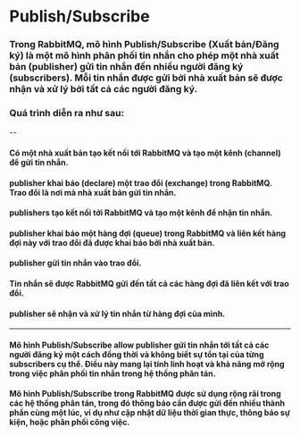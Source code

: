 # Publish/Subscribe
### Trong RabbitMQ, mô hình Publish/Subscribe (Xuất bản/Đăng ký) là một mô hình phân phối tin nhắn cho phép một nhà xuất bản (publisher) gửi tin nhắn đến nhiều người đăng ký (subscribers). Mỗi tin nhắn được gửi bởi nhà xuất bản sẽ được nhận và xử lý bởi tất cả các người đăng ký.

### Quá trình diễn ra như sau:
--
#### Có một nhà xuất bản tạo kết nối tới RabbitMQ và tạo một kênh (channel) để gửi tin nhắn.
#### publisher khai báo (declare) một trao đổi (exchange) trong RabbitMQ. Trao đổi là nơi mà nhà xuất bản gửi tin nhắn.
#### publishers tạo kết nối tới RabbitMQ và tạo một kênh để nhận tin nhắn.
#### publisher khai báo một hàng đợi (queue) trong RabbitMQ và liên kết hàng đợi này với trao đổi đã được khai báo bởi nhà xuất bản.
#### publisher gửi tin nhắn vào trao đổi.
#### Tin nhắn sẽ được RabbitMQ gửi đến tất cả các hàng đợi đã liên kết với trao đổi.
#### publisher sẽ nhận và xử lý tin nhắn từ hàng đợi của mình.

---

#### Mô hình Publish/Subscribe allow publisher gửi tin nhắn tới tất cả các người đăng ký một cách đồng thời và không biết sự tồn tại của từng subscribers cụ thể. Điều này mang lại tính linh hoạt và khả năng mở rộng trong việc phân phối tin nhắn trong hệ thống phân tán.

#### Mô hình Publish/Subscribe trong RabbitMQ được sử dụng rộng rãi trong các hệ thống phân tán, trong đó thông báo cần được gửi đến nhiều thành phần cùng một lúc, ví dụ như cập nhật dữ liệu thời gian thực, thông báo sự kiện, hoặc phân phối công việc.